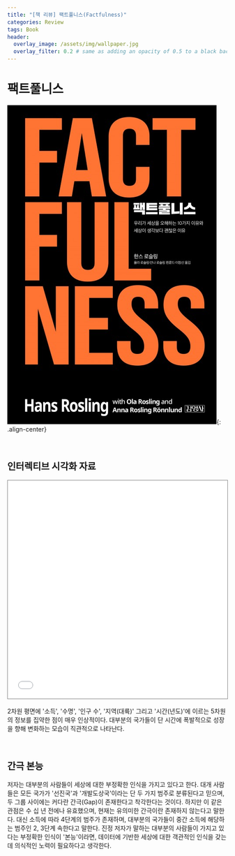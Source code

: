 ```yaml
---
title: "[책 리뷰] 팩트풀니스(Factfulness)"
categories: Review
tags: Book
header:
  overlay_image: /assets/img/wallpaper.jpg
  overlay_filter: 0.2 # same as adding an opacity of 0.5 to a black background
---
```


# 팩트풀니스

![JPG](/assets/img/post_img/2019-12-25-Factfulness/img_logo.jpg){: .align-center}

<br>

## 인터렉티브 시각화 자료

<iframe src="//www.gapminder.org/tools/?embedded=true#$state$time$value=2018&delay:100;;&chart-type=bubbles" style="width: 100%; height: 500px; margin: 0 0 0 0; border: 1px solid grey;" allowfullscreen></iframe>

2차원 평면에 '소득', '수명', '인구 수', '지역(대륙)' 그리고 '시간(년도)'에 이르는 5차원의 정보를 집약한 점이 매우 인상적이다. 대부분의 국가들이 단 시간에 폭발적으로 성장을 향해 변화하는 모습이 직관적으로 나타난다.

<br>

## 간극 본능

저자는 대부분의 사람들이 세상에 대한 부정확한 인식을 가지고 있다고 한다. 대개 사람들은 모든 국가가 '선진국'과 '개발도상국'이라는 단 두 가지 범주로 분류된다고 믿으며, 두 그룹 사이에는 커다란 간극(Gap)이 존재한다고 착각한다는 것이다. 하지만 이 같은 관점은 수 십 년 전에나 유효했으며, 현재는 유의미한 간극이란 존재하지 않는다고 말한다. 대신 소득에 따라 4단계의 범주가 존재하며, 대부분의 국가들이 중간 소득에 해당하는 범주인 2, 3단계 속한다고 말한다. 진정 저자가 말하는 대부분의 사람들이 가지고 있다는 부정확한 인식이 '본능'이라면, 데이터에 기반한 세상에 대한 객관적인 인식을 갖는데 의식적인 노력이 필요하다고 생각한다.
